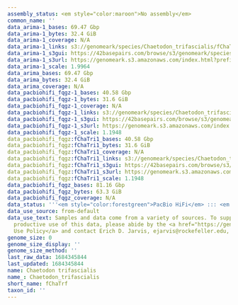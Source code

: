```yaml
---
assembly_status: <em style="color:maroon">No assembly</em>
common_name: ''
data_arima-1_bases: 69.47 Gbp
data_arima-1_bytes: 32.4 GiB
data_arima-1_coverage: N/A
data_arima-1_links: s3://genomeark/species/Chaetodon_trifascialis/fChaTrf1/genomic_data/arima/<br>
data_arima-1_s3gui: https://42basepairs.com/browse/s3/genomeark/species/Chaetodon_trifascialis/fChaTrf1/genomic_data/arima/
data_arima-1_s3url: https://genomeark.s3.amazonaws.com/index.html?prefix=species/Chaetodon_trifascialis/fChaTrf1/genomic_data/arima/
data_arima-1_scale: 1.9964
data_arima_bases: 69.47 Gbp
data_arima_bytes: 32.4 GiB
data_arima_coverage: N/A
data_pacbiohifi_fqgz-1_bases: 40.58 Gbp
data_pacbiohifi_fqgz-1_bytes: 31.6 GiB
data_pacbiohifi_fqgz-1_coverage: N/A
data_pacbiohifi_fqgz-1_links: s3://genomeark/species/Chaetodon_trifascialis/fChaTrf1/genomic_data/pacbio_hifi/<br>
data_pacbiohifi_fqgz-1_s3gui: https://42basepairs.com/browse/s3/genomeark/species/Chaetodon_trifascialis/fChaTrf1/genomic_data/pacbio_hifi/
data_pacbiohifi_fqgz-1_s3url: https://genomeark.s3.amazonaws.com/index.html?prefix=species/Chaetodon_trifascialis/fChaTrf1/genomic_data/pacbio_hifi/
data_pacbiohifi_fqgz-1_scale: 1.1948
data_pacbiohifi_fqgz:fChaTri1_bases: 40.58 Gbp
data_pacbiohifi_fqgz:fChaTri1_bytes: 31.6 GiB
data_pacbiohifi_fqgz:fChaTri1_coverage: N/A
data_pacbiohifi_fqgz:fChaTri1_links: s3://genomeark/species/Chaetodon_trifascialis/fChaTri1/genomic_data/pacbio_hifi/<br>
data_pacbiohifi_fqgz:fChaTri1_s3gui: https://42basepairs.com/browse/s3/genomeark/species/Chaetodon_trifascialis/fChaTri1/genomic_data/pacbio_hifi/
data_pacbiohifi_fqgz:fChaTri1_s3url: https://genomeark.s3.amazonaws.com/index.html?prefix=species/Chaetodon_trifascialis/fChaTri1/genomic_data/pacbio_hifi/
data_pacbiohifi_fqgz:fChaTri1_scale: 1.1948
data_pacbiohifi_fqgz_bases: 81.16 Gbp
data_pacbiohifi_fqgz_bytes: 63.3 GiB
data_pacbiohifi_fqgz_coverage: N/A
data_status: '''<em style="color:forestgreen">PacBio HiFi</em> ::: <em style="color:forestgreen">Arima</em>'''
data_use_source: from-default
data_use_text: Samples and data come from a variety of sources. To support fair and
  productive use of this data, please abide by the <a href="https://genome10k.soe.ucsc.edu/data-use-policies/">Data
  Use Policy</a> and contact Erich D. Jarvis, ejarvis@rockefeller.edu, with any questions.
genome_size: 0
genome_size_display: ''
genome_size_method: ''
last_raw_data: 1684345844
last_updated: 1684345844
name: Chaetodon trifascialis
name_: Chaetodon_trifascialis
short_name: fChaTrf
taxon_id: ''
---
```

